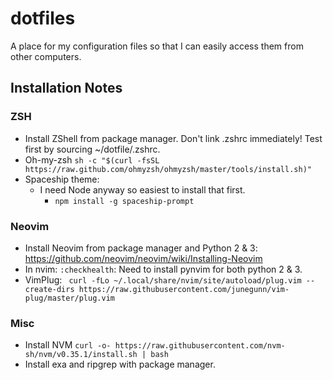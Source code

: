 # dotfiles
A place for my configuration files so that I can easily access them from other computers.

## Installation Notes

### ZSH
* Install ZShell from package manager. Don't link .zshrc immediately! Test first by sourcing ~/dotfile/.zshrc.
* Oh-my-zsh `sh -c "$(curl -fsSL https://raw.github.com/ohmyzsh/ohmyzsh/master/tools/install.sh)"`
* Spaceship theme:
	* I need Node anyway so easiest to install that first.
        * `npm install -g spaceship-prompt`

### Neovim
* Install Neovim from package manager and Python 2 & 3: https://github.com/neovim/neovim/wiki/Installing-Neovim
* In nvim: `:checkhealth`: Need to install pynvim for both python 2 & 3.
* VimPlug: ` curl -fLo ~/.local/share/nvim/site/autoload/plug.vim --create-dirs https://raw.githubusercontent.com/junegunn/vim-plug/master/plug.vim`

### Misc
* Install NVM `curl -o- https://raw.githubusercontent.com/nvm-sh/nvm/v0.35.1/install.sh | bash`
* Install exa and ripgrep with package manager.
